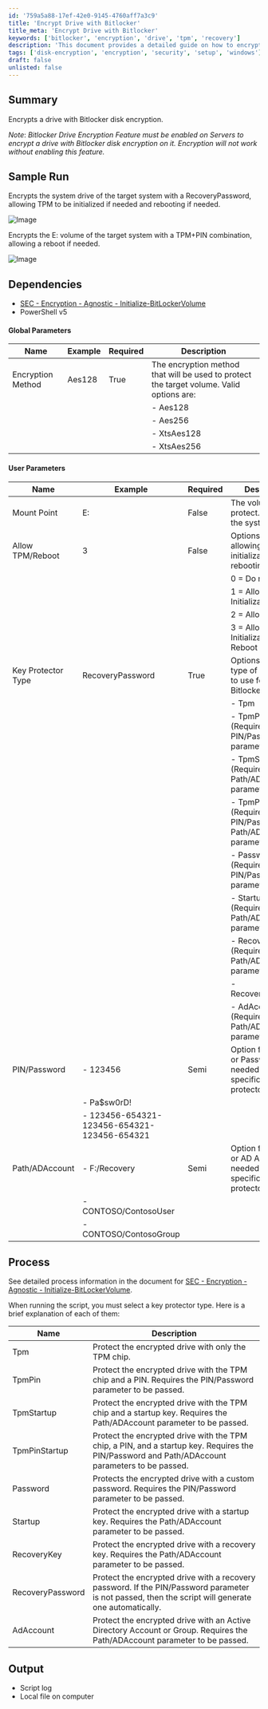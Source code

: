 ```yaml
---
id: '759a5a88-17ef-42e0-9145-4760aff7a3c9'
title: 'Encrypt Drive with Bitlocker'
title_meta: 'Encrypt Drive with Bitlocker'
keywords: ['bitlocker', 'encryption', 'drive', 'tpm', 'recovery']
description: 'This document provides a detailed guide on how to encrypt a drive using Bitlocker disk encryption. It includes sample runs, global and user parameters, and the process for selecting key protector types. Important dependencies and prerequisites are also outlined to ensure successful encryption.'
tags: ['disk-encryption', 'encryption', 'security', 'setup', 'windows']
draft: false
unlisted: false
---
```

## Summary

Encrypts a drive with Bitlocker disk encryption.

*Note*: *Bitlocker Drive Encryption Feature must be enabled on Servers to encrypt a drive with Bitlocker disk encryption on it. Encryption will not work without enabling this feature.*

## Sample Run

Encrypts the system drive of the target system with a RecoveryPassword, allowing TPM to be initialized if needed and rebooting if needed.

![Image](../../../static/img/Bitlocker---Volume---Initialize/image_1.png)

Encrypts the E: volume of the target system with a TPM+PIN combination, allowing a reboot if needed.

![Image](../../../static/img/Bitlocker---Volume---Initialize/image_2.png)

## Dependencies

- [SEC - Encryption - Agnostic - Initialize-BitLockerVolume](<../../powershell/Initialize-BitLockerVolume.md>)
- PowerShell v5

#### Global Parameters

| Name                | Example  | Required | Description                                                                                                          |
|---------------------|----------|----------|----------------------------------------------------------------------------------------------------------------------|
| Encryption Method    | Aes128   | True     | The encryption method that will be used to protect the target volume. Valid options are:                            |
|                     |          |          | - Aes128                                                                                                           |
|                     |          |          | - Aes256                                                                                                           |
|                     |          |          | - XtsAes128                                                                                                        |
|                     |          |          | - XtsAes256                                                                                                        |

#### User Parameters

| Name                | Example                         | Required | Description                                                                                                          |
|---------------------|---------------------------------|----------|----------------------------------------------------------------------------------------------------------------------|
| Mount Point          | E:                              | False    | The volume to protect. Defaults to the system drive.                                                                |
| Allow TPM/Reboot     | 3                               | False    | Options for allowing TPM initialization and rebooting.                                                               |
|                     |                                 |          | 0 = Do not allow                                                                                                    |
|                     |                                 |          | 1 = Allow TPM Initialization                                                                                         |
|                     |                                 |          | 2 = Allow Reboot                                                                                                    |
|                     |                                 |          | 3 = Allow TPM Initialization and Reboot                                                                             |
| Key Protector Type   | RecoveryPassword                | True     | Options for which type of protector to use for Bitlocker:                                                           |
|                     |                                 |          | - Tpm                                                                                                              |
|                     |                                 |          | - TpmPin (Requires PIN/Password parameter)                                                                          |
|                     |                                 |          | - TpmStartup (Requires Path/ADAccount parameter)                                                                    |
|                     |                                 |          | - TpmPinStartup (Requires PIN/Password and Path/ADAccount parameters)                                              |
|                     |                                 |          | - Password (Requires PIN/Password parameter)                                                                        |
|                     |                                 |          | - Startup (Requires Path/ADAccount parameter)                                                                       |
|                     |                                 |          | - RecoveryKey (Requires Path/ADAccount parameter)                                                                   |
|                     |                                 |          | - RecoveryPassword                                                                                                   |
|                     |                                 |          | - AdAccount (Requires Path/ADAccount parameter)                                                                    |
| PIN/Password         | - 123456                        | Semi     | Option for the PIN or Password needed for specific key protector types.                                             |
|                     | - Pa$sw0rD!                    |          |                                                                                                                      |
|                     | - 123456-654321-123456-654321-123456-654321 |          |                                                                                                                      |
| Path/ADAccount       | - F:/Recovery                   | Semi     | Option for the Path or AD Account needed for specific key protector types.                                          |
|                     | - CONTOSO/ContosoUser          |          |                                                                                                                      |
|                     | - CONTOSO/ContosoGroup         |          |                                                                                                                      |

## Process

See detailed process information in the document for [SEC - Encryption - Agnostic - Initialize-BitLockerVolume](<../../powershell/Initialize-BitLockerVolume.md>).

When running the script, you must select a key protector type. Here is a brief explanation of each of them:

| Name               | Description                                                                                                           |
|---------------------|----------------------------------------------------------------------------------------------------------------------|
| Tpm                 | Protect the encrypted drive with only the TPM chip.                                                                  |
| TpmPin              | Protect the encrypted drive with the TPM chip and a PIN. Requires the PIN/Password parameter to be passed.          |
| TpmStartup          | Protect the encrypted drive with the TPM chip and a startup key. Requires the Path/ADAccount parameter to be passed. |
| TpmPinStartup       | Protect the encrypted drive with the TPM chip, a PIN, and a startup key. Requires the PIN/Password and Path/ADAccount parameters to be passed. |
| Password            | Protects the encrypted drive with a custom password. Requires the PIN/Password parameter to be passed.              |
| Startup             | Protect the encrypted drive with a startup key. Requires the Path/ADAccount parameter to be passed.                 |
| RecoveryKey         | Protect the encrypted drive with a recovery key. Requires the Path/ADAccount parameter to be passed.                |
| RecoveryPassword    | Protect the encrypted drive with a recovery password. If the PIN/Password parameter is not passed, then the script will generate one automatically. |
| AdAccount           | Protect the encrypted drive with an Active Directory Account or Group. Requires the Path/ADAccount parameter to be passed. |

## Output

- Script log
- Local file on computer













